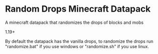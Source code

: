 # Random Drops Minecraft Datapack
A minecraft datapack that randomizes the drops of blocks and mobs

1.19+

By default the datapack has the vanilla drops, to randomize the drops run "randomize.bat" if you use windows or "randomize.sh" if you use linux.
